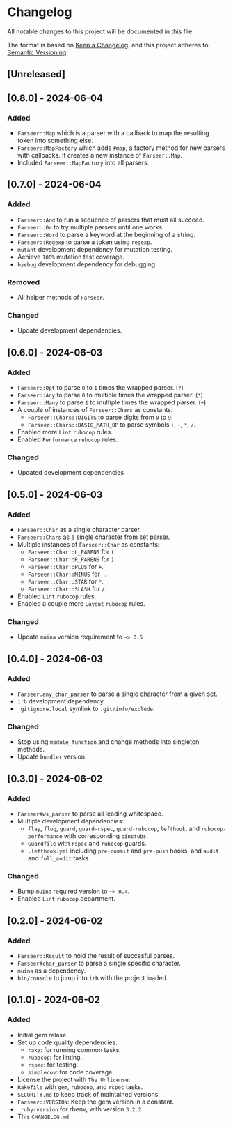 # Changelog

All notable changes to this project will be documented in this file.

The format is based on [Keep a Changelog](https://keepachangelog.com/en/1.1.0/),
and this project adheres to [Semantic Versioning](https://semver.org/spec/v2.0.0.html).

## [Unreleased]

## [0.8.0] - 2024-06-04
### Added
- `Farseer::Map` which is a parser with a callback to map the resulting token
    into something else.
- `Farseer::MapFactory` which adds `#map`, a factory method for new parsers with
    callbacks. It creates a new instance of `Farseer::Map`.
- Included `Farseer::MapFactory` into all parsers.


## [0.7.0] - 2024-06-04
### Added
- `Farseer::And` to run a sequence of parsers that must all succeed.
- `Farseer::Or` to try multiple parsers until one works.
- `Farseer::Word` to parse a keyword at the beginning of a string.
- `Farseer::Regexp` to parse a token using `regexp`.
- `mutant` development dependency for mutation testing.
- Achieve `100%` mutation test coverage.
- `byebug` development dependency for debugging.

### Removed
- All helper methods of `Farseer`.

### Changed
- Update development dependencies.


## [0.6.0] - 2024-06-03
### Added
- `Farseer::Opt`  to parse `0` to `1` times the wrapped parser. (`?`)
- `Farseer::Any`  to parse `0` to multiple times the wrapped parser. (`*`)
- `Farseer::Many` to parse `1` to multiple times the wrapped parser. (`+`)
- A couple of instances of `Farseer::Chars` as constants:
  - `Farseer::Chars::DIGITS` to parse digits from `0` to `9`.
  - `Farseer::Chars::BASIC_MATH_OP` to parse symbols `+`, `-`, `*`, `/`.
- Enabled more `Lint` `rubocop` rules.
- Enabled `Performance` `rubocop` rules.

### Changed
- Updated development dependencies


## [0.5.0] - 2024-06-03
### Added
- `Farseer::Char` as a single character parser.
- `Farseer::Chars` as a single character from set parser.
- Multiple instances of `Farseer::Char` as constants:
  - `Farseer::Char::L_PARENS` for `(`.
  - `Farseer::Char::R_PARENS` for `)`.
  - `Farseer::Char::PLUS`     for `+`.
  - `Farseer::Char::MINUS`    for `-`.
  - `Farseer::Char::STAR`     for `*`.
  - `Farseer::Char::SLASH`    for `/`.
- Enabled `Lint` `rubocop` rules.
- Enabled a couple more `Layout` `rubocop` rules.

### Changed
- Update `muina` version requirement to `~> 0.5`


## [0.4.0] - 2024-06-03
### Added
- `Farseer.any_char_parser` to parse a single character from a given set.
- `irb` development dependency.
- `.gitignore.local` symlink to `.git/info/exclude`.

### Changed
- Stop using `module_function` and change methods into singleton methods.
- Update `bundler` version.


## [0.3.0] - 2024-06-02
### Added
- `Farseer#ws_parser` to parse all leading whitespace.
- Multiple development dependencies:
  - `flay`, `flog`, `guard`, `guard-rspec`, `guard-rubocop`, `lefthook`, and
    `rubocop-performance` with corresponding `binstubs`.
  - `Guardfile` with `rspec` and `rubocop` guards.
  - `.lefthook.yml` including `pre-commit` and `pre-push` hooks, and `audit` and
    `full_audit` tasks.

### Changed
- Bump `muina` required version to `~> 0.4`.
- Enabled `Lint` `rubocop` department.


## [0.2.0] - 2024-06-02
### Added
- `Farseer::Result` to hold the result of succesful parses.
- `Farseer#char_parser` to parse a single specific character.
- `muina` as a dependency.
- `bin/console` to jump into `irb` with the project loaded.


## [0.1.0] - 2024-06-02
### Added
- Initial gem relase.
- Set up code quality dependencies:
  - `rake`:      for running common tasks.
  - `rubocop`:   for linting.
  - `rspec`:     for testing.
  - `simplecov`: for code coverage.
- License the project with `The Unlicense`.
- `Rakefile` with `gem`, `rubocop`, and `rspec` tasks.
- `SECURITY.md` to keep track of maintained versions.
- `Farseer::VERSION`: Keep the gem version in a constant.
- `.ruby-version` for rbenv, with version `3.2.2`
- This `CHANGELOG.md`
